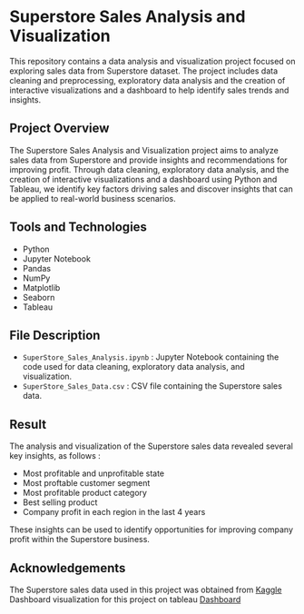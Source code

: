 # Superstore Sales Analysis and Visualization

This repository contains a data analysis and visualization project focused on exploring sales data from Superstore dataset. The project includes data cleaning and preprocessing, exploratory data analysis and the creation of interactive visualizations and a dashboard to help identify sales trends and insights.

## Project Overview
The Superstore Sales Analysis and Visualization project aims to analyze sales data from Superstore and provide insights and recommendations for improving profit. Through data cleaning, exploratory data analysis, and the creation of interactive visualizations and a dashboard using Python and Tableau, we identify key factors driving sales and discover insights that can be applied to real-world business scenarios.

## Tools and Technologies
- Python
- Jupyter Notebook
- Pandas
- NumPy
- Matplotlib
- Seaborn
- Tableau

## File Description
- `SuperStore_Sales_Analysis.ipynb` : Jupyter Notebook containing the code used for data cleaning, exploratory data analysis, and visualization.
- `SuperStore_Sales_Data.csv` : CSV file containing the Superstore sales data.

## Result
The analysis and visualization of the Superstore sales data revealed several key insights, as follows :
- Most profitable and unprofitable state
- Most proftable customer segment
- Most profitable product category
- Best selling product
- Company profit in each region in the last 4 years

These insights can be used to identify opportunities for improving company profit within the Superstore business.

## Acknowledgements
The Superstore sales data used in this project was obtained from [Kaggle](https://www.kaggle.com/datasets/vivek468/superstore-dataset-final)
Dashboard visualization for this project on tableau [Dashboard](https://public.tableau.com/app/profile/gilang.wiradhyaksa/viz/Milestone_1_16952848245730/Milestone_1)
